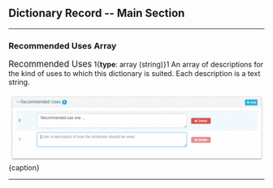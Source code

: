 ## Dictionary Record -- Main Section
---

### Recommended Uses Array

<span class="md-panel" style="font-size: larger">Recommended Uses</span> 1{**type**: array (string)}1 An array of descriptions for the kind of uses to which this dictionary is suited. Each description is a text string.

![Dictionary Recommended Use Panel](/assets/reference/edit-objects/dictionary/main/recommendedUse.png){caption}

---